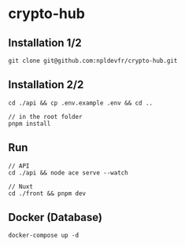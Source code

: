 # crypto-hub

## Installation 1/2
```
git clone git@github.com:npldevfr/crypto-hub.git
```

## Installation 2/2
```
cd ./api && cp .env.example .env && cd ..

// in the root folder
pnpm install
```

## Run
```
// API
cd ./api && node ace serve --watch

// Nuxt
cd ./front && pnpm dev
```

## Docker (Database)
```
docker-compose up -d
```
